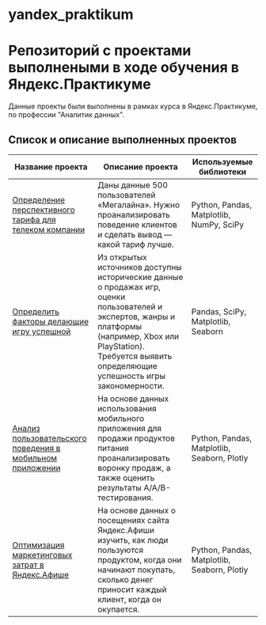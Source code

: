 # yandex_praktikum
# Репозиторий с проектами выполнеными в ходе обучения в Яндекс.Практикуме

Данные проекты были выполнены в рамках курса в Яндекс.Практикуме, по профессии "Аналитик данных".

## Список и описание выполненных проектов

| Название проекта                                                                                                                                                | Описание проекта                                                                                                                                                                                                                    | Используемые библиотеки                      |
| --------------------------------------------------------------------------------------------------------------------------------------------------------------- | ----------------------------------------------------------------------------------------------------------------------------------------------------------------------------------------------------------------------------------- | -------------------------------------------- |
| [Определение перспективного тарифа для телеком компании](https://github.com/)         | Даны данные 500 пользователей «Мегалайна». Нужно проанализировать поведение клиентов и сделать вывод — какой тариф лучше.                                                                                                           | Python, Pandas, Matplotlib, NumPy, SciPy                    |
| [Определить факторы делающие игру уcпешной](https://github.com/)                                           | Из открытых источников доступны исторические данные о продажах игр, оценки пользователей и экспертов, жанры и платформы (например, Xbox или PlayStation). Требуется выявить определяющие успешность игры закономерности.            | Pandas, SciPy, Matplotlib, Seaborn           |
| [Анализ пользовательского поведения в мобильном приложении](https://github.com/)                                           | На основе данных использования мобильного приложения для продажи продуктов питания проанализировать воронку продаж, а также оценить результаты A/A/B-тестирования.            | Python, Pandas, Matplotlib, Seaborn, Plotly           |
| [Оптимизация маркетинговых затрат в Яндекс.Афише](https://github.com/)                                           | На основе данных о посещениях сайта Яндекс.Афиши изучить, как люди пользуются продуктом, когда они начинают покупать, сколько денег приносит каждый клиент, когда он окупается.            | Python, Pandas, Matplotlib, Seaborn, Plotly           |
